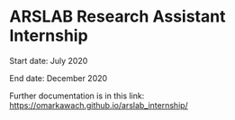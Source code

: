 # ARSLAB Research Assistant Internship

Start date: July 2020

End date: December 2020

Further documentation is in this link: https://omarkawach.github.io/arslab_internship/
